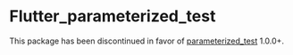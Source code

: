 # Flutter_parameterized_test

This package has been discontinued in favor
of [parameterized_test](https://pub.dev/packages/parameterized_test) 1.0.0+.